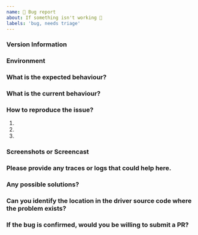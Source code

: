 ```yaml
---
name: 🐜 Bug report
about: If something isn't working 🔧
labels: 'bug, needs triage'
---
```


### Version Information

### Environment
<!--
    JumpStart Cloud / Docker / Linux / MacOS ...
-->

### What is the expected behaviour?
<!--
  Provide a clear description of what you want to happen.
-->

### What is the current behaviour?
<!--
  Provide a clear description of what is the current behaviour.
-->

### How to reproduce the issue?

1.
2.
3.

### Screenshots or Screencast
<!--
  Providing relevant Screenshots/ Screencasts would help us to debug the issue quickly.
-->

### Please provide any traces or logs that could help here.


### Any possible solutions?


### Can you identify the location in the driver source code where the problem exists?


### If the bug is confirmed, would you be willing to submit a PR?
